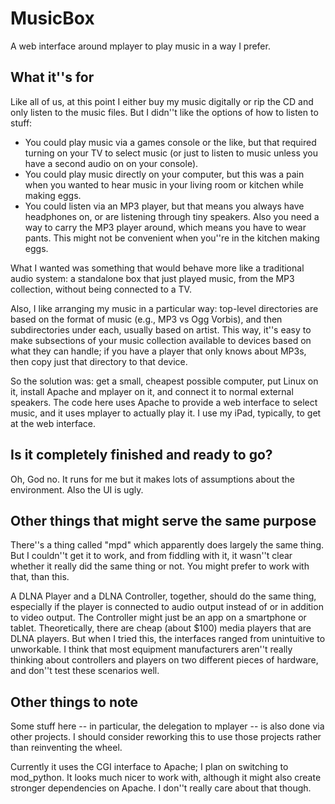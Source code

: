 MusicBox
========

A web interface around mplayer to play music in a way I prefer.

What it''s for
-------------

Like all of us, at this point I either buy my music digitally or rip
the CD and only listen to the music files.  But I didn''t like the options
of how to listen to stuff:
* You could play music via a games console or the like, but that required
  turning on your TV to select music (or just to listen to music unless you
  have a second audio on on your console).
* You could play music directly on your computer, but this was a pain when
  you wanted to hear music in your living room or kitchen while making eggs.
* You could listen via an MP3 player, but that means you always have headphones
  on, or are listening through tiny speakers.  Also you need a way to carry
  the MP3 player around, which means you have to wear pants.  This might not
  be convenient when you''re in the kitchen making eggs.

What I wanted was something that would behave more like a traditional audio
system: a standalone box that just played music, from the MP3 collection,
without being connected to a TV.

Also, I like arranging my music in a particular way: top-level directories
are based on the format of music (e.g., MP3 vs Ogg Vorbis), and then
subdirectories under each, usually based on artist.  This way, it''s easy
to make subsections of your music collection available to devices based on what
they can handle; if you have a player that only knows about MP3s, then copy just
that directory to that device.

So the solution was: get a small, cheapest possible computer, put Linux on it,
install Apache and mplayer on it, and connect it to normal external speakers.
The code here uses Apache to provide a web interface to select music, and it
uses mplayer to actually play it.  I use my iPad, typically, to get at the
web interface.


Is it completely finished and ready to go?
------------------------------------------

Oh, God no.  It runs for me but it makes lots of assumptions about
the environment.  Also the UI is ugly.

Other things that might serve the same purpose
----------------------------------------------

There''s a thing called "mpd" which apparently does largely the same thing.
But I couldn''t get it to work, and from fiddling with it, it wasn''t clear
whether it really did the same thing or not.  You might prefer to work with
that, than this.

A DLNA Player and a DLNA Controller, together, should do the same thing,
especially if the player is connected to audio output instead of or in addition
to video output.  The Controller might just be an app on a smartphone or tablet.
Theoretically, there are cheap (about $100) media players that are DLNA players.
But when I tried this, the interfaces ranged from unintuitive to unworkable.
I think that most equipment manufacturers aren''t really thinking about 
controllers and players on two different pieces of hardware, and don''t
test these scenarios well.

Other things to note
--------------------

Some stuff here -- in particular, the delegation to mplayer -- is also
done via other projects.  I should consider reworking this to use those
projects rather than reinventing the wheel.

Currently it uses the CGI interface to Apache; I plan on switching to
mod_python.  It looks much nicer to work with, although it might also
create stronger dependencies on Apache.  I don''t really care about that though.


